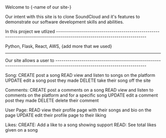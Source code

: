 Welcome to {-name of our site-}

Our intent with this site is to clone SoundCloud and it's features to demonstrate our software development skills and abilities.

In this project we utlized ---------------------------------------------------------------------------------------------------------------------------

Python, Flask, React, AWS, {add more that we used}

------------------------------------------------------------------------------------------------------------------------------------------------------


Our site allows a user to ----------------------------------------------------------------------------------------------------------------------------

Song:
    CREATE
        post a song
    READ
        view and listen to songs on the platform
    UPDATE
        edit a song post they made
    DELETE
        take their song off the site

Comments:
     CREATE
        post a comments on a song
    READ
        view and listen to comments on the platform and for a specific song
    UPDATE
        edit a comment post they made
    DELETE
        delete their comment

User Page:
    READ
        view their profile page with their songs and bio on the page
    UPDATE
        edit their profile page to their liking

Likes:
    CREATE:
        Add a like to a song showing support
    READ:
        See total likes given on a song
